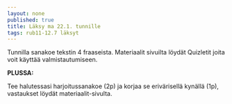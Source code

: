 ```yaml
---
layout: none
published: true
title: Läksy ma 22.1. tunnille
tags: rub11-12.7 läksyt
---
```


Tunnilla sanakoe tekstin 4 fraaseista. Materiaalit sivuilta löydät Quizletit joita voit käyttää valmistautumiseen. 

**PLUSSA:**

Tee halutessasi harjoitussanakoe (2p) ja korjaa se erivärisellä kynällä (1p), vastaukset löydät materiaalit-sivulta.
